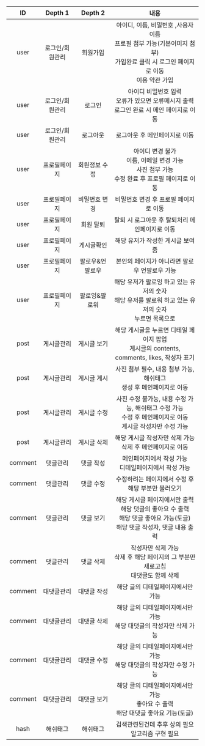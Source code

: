 |ID|Depth 1|Depth 2|내용|
|:--:|:--:|:--:|:--:|
|user|로그인/회원관리|회원가입|아이디, 이름, 비밀번호 ,사용자 이름<br>프로필 첨부 가능(기본이미지 첨부)<br>가입완료 클릭 시 로그인 페이지로 이동<br>이용 약관 가입|
|user|로그인/회원관리|로그인|아이디 비밀번호 입력<br>오류가 있으면 오류메시지 출력<br>로그인 완료 시 메인 페이지로 이동|
|user|로그인/회원관리|로그아웃|로그아웃 후 메인페이지로 이동|
|user|프로필페이지|회원정보 수정|아이디 변경 불가<br>이름, 이메일 변경 가능<br>사진 첨부 가능<br>수정 완료 후 프로필 페이지로 이동|
|user|프로필페이지|비밀번호 변경|비밀번호 변경 후 프로필 페이지로 이동|
|user|프로필페이지|회원 탈퇴|탈퇴 시 로그아웃 후 탈퇴처리 메인페이지로 이동|
|user|프로필페이지|게시글확인|해당 유저가 작성한 게시글 보여줌|
|user|프로필페이지|팔로우&언팔로우|본인의 페이지가 아니라면 팔로우 언팔로우 가능|
|user|프로필페이지|팔로잉&팔로워|해당 유저가 팔로잉 하고 있는 유저의 숫자<br>해당 유저를 팔로워 하고 있는 유저의 숫자<br>누르면 목록으로|
|post|게시글관리|게시글 보기|해당 게시글을 누르면 디테일 페이지 팝업<br>게시글의 contents, comments, likes, 작성자 표기|
|post|게시글관리|게시글 게시|사진 첨부 필수, 내용 첨부 가능, 해쉬태그<br>생성 후 메인페이지로 이동|
|post|게시글관리|게시글 수정|사진 수정 불가능, 내용 수정 가능, 해쉬태그 수정 가능<br>수정 후 메인페이지로 이동<br>게시글 작성자만 수정 가능|
|post|게시글관리|게시글 삭제|해당 게시글 작성자만 삭제 가능<br>삭제 후 메인페이지로 이동|
|comment|댓글관리|댓글 작성|메인페이지에서 작성 가능<br>디테일페이지에서 작성 가능|
|comment|댓글관리|댓글 수정|수정하려는 페이지에서 수정 후 해당 부분만 불러오기|
|comment|댓글관리|댓글 보기|해당 게시글 페이지에서만 출력<br>해당 댓글의 좋아요 수 출력<br>해당 댓글 좋아요 가능(토글)<br>해당 댓글 작성자, 댓글 내용 출력|
|comment|댓글관리|댓글 삭제|작성자만 삭제 가능<br>삭제 후 해당 페이지의 그 부분만 새로고침<br>대댓글도 함께 삭제|
|comment|대댓글관리|대댓글 작성|해당 글의 디테일페이지에서만 가능|
|comment|대댓글관리|대댓글 삭제|해당 글의 디테일페이지에서만 가능<br>해당 대댓글의 작성자만 삭제 가능|
|comment|대댓글관리|대댓글 수정|해당 글의 디테일페이지에서만 가능<br>해당 대댓글의 작성자만 수정 가능|
|comment|대댓글관리|대댓글 보기|해당 글의 디테일페이지에서만 가능<br>좋아요 수 출력<br>해당 대댓글 좋아요 기능(토글)|
|hash|해쉬태그|해쉬태그|검색관련된건데 추후 상의 필요<br>알고리즘 구현 필요|
